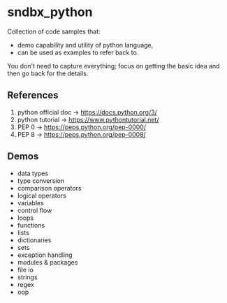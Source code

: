 # sndbx_python

Collection of code samples that:
- demo capability and utility of python language, 
- can be used as examples to refer back to.

You don't need to capture everything; focus on getting the basic idea and
then go back for the details.

## References

1. python official doc -> https://docs.python.org/3/
2. python tutorial -> https://www.pythontutorial.net/
3. PEP 0 -> https://peps.python.org/pep-0000/
4. PEP 8 -> https://peps.python.org/pep-0008/

## Demos

- data types
- type conversion
- comparison operators
- logical operators
- variables
- control flow
- loops
- functions
- lists
- dictionaries
- sets
- exception handling
- modules & packages
- file io
- strings
- regex
- oop